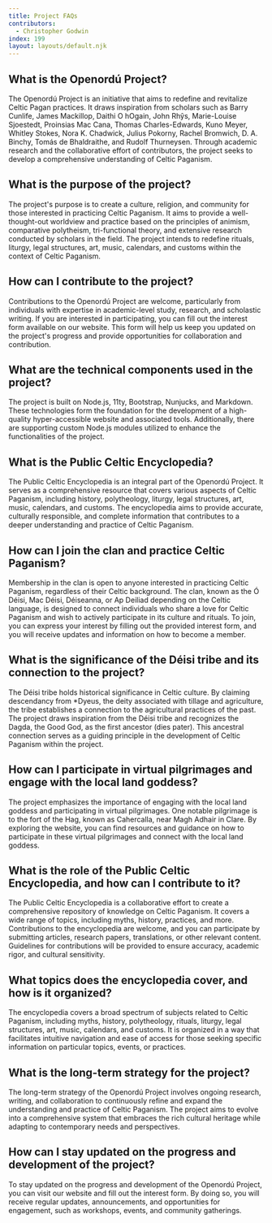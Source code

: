 ```yaml
---
title: Project FAQs
contributors:
  - Christopher Godwin
index: 199
layout: layouts/default.njk
---
```


## What is the Openordú Project?
The Openordú Project is an initiative that aims to redefine and revitalize Celtic Pagan practices. It draws inspiration from scholars such as Barry Cunlife, James Mackillop, Daithi O hOgain, John Rhŷs, Marie-Louise Sjoestedt, Proinsias Mac Cana, Thomas Charles-Edwards, Kuno Meyer, Whitley Stokes, Nora K. Chadwick, Julius Pokorny, Rachel Bromwich, D. A. Binchy, Tomás de Bhaldraithe, and Rudolf Thurneysen. Through academic research and the collaborative effort of contributors, the project seeks to develop a comprehensive understanding of Celtic Paganism.

## What is the purpose of the project?
The project's purpose is to create a culture, religion, and community for those interested in practicing Celtic Paganism. It aims to provide a well-thought-out worldview and practice based on the principles of animism, comparative polytheism, tri-functional theory, and extensive research conducted by scholars in the field. The project intends to redefine rituals, liturgy, legal structures, art, music, calendars, and customs within the context of Celtic Paganism.

## How can I contribute to the project?
Contributions to the Openordú Project are welcome, particularly from individuals with expertise in academic-level study, research, and scholastic writing. If you are interested in participating, you can fill out the interest form available on our website. This form will help us keep you updated on the project's progress and provide opportunities for collaboration and contribution.

## What are the technical components used in the project?
The project is built on Node.js, 11ty, Bootstrap, Nunjucks, and Markdown. These technologies form the foundation for the development of a high-quality hyper-accessible website and associated tools. Additionally, there are supporting custom Node.js modules utilized to enhance the functionalities of the project.

## What is the Public Celtic Encyclopedia?
The Public Celtic Encyclopedia is an integral part of the Openordú Project. It serves as a comprehensive resource that covers various aspects of Celtic Paganism, including history, polytheology, liturgy, legal structures, art, music, calendars, and customs. The encyclopedia aims to provide accurate, culturally responsible, and complete information that contributes to a deeper understanding and practice of Celtic Paganism.

## How can I join the clan and practice Celtic Paganism?
Membership in the clan is open to anyone interested in practicing Celtic Paganism, regardless of their Celtic background. The clan, known as the Ó Déisi, Mac Déisi, Déiseanna, or Ap Deiliad depending on the Celtic language, is designed to connect individuals who share a love for Celtic Paganism and wish to actively participate in its culture and rituals. To join, you can express your interest by filling out the provided interest form, and you will receive updates and information on how to become a member.

## What is the significance of the Déisi tribe and its connection to the project?
The Déisi tribe holds historical significance in Celtic culture. By claiming descendancy from *Dyeus, the deity associated with tillage and agriculture, the tribe establishes a connection to the agricultural practices of the past. The project draws inspiration from the Déisi tribe and recognizes the Dagda, the Good God, as the first ancestor (dies pater). This ancestral connection serves as a guiding principle in the development of Celtic Paganism within the project.

## How can I participate in virtual pilgrimages and engage with the local land goddess?
The project emphasizes the importance of engaging with the local land goddess and participating in virtual pilgrimages. One notable pilgrimage is to the fort of the Hag, known as Cahercalla, near Magh Adhair in Clare. By exploring the website, you can find resources and guidance on how to participate in these virtual pilgrimages and connect with the local land goddess.

## What is the role of the Public Celtic Encyclopedia, and how can I contribute to it?
The Public Celtic Encyclopedia is a collaborative effort to create a comprehensive repository of knowledge on Celtic Paganism. It covers a wide range of topics, including myths, history, practices, and more. Contributions to the encyclopedia are welcome, and you can participate by submitting articles, research papers, translations, or other relevant content. Guidelines for contributions will be provided to ensure accuracy, academic rigor, and cultural sensitivity.

## What topics does the encyclopedia cover, and how is it organized?
The encyclopedia covers a broad spectrum of subjects related to Celtic Paganism, including myths, history, polytheology, rituals, liturgy, legal structures, art, music, calendars, and customs. It is organized in a way that facilitates intuitive navigation and ease of access for those seeking specific information on particular topics, events, or practices.

## What is the long-term strategy for the project?
The long-term strategy of the Openordú Project involves ongoing research, writing, and collaboration to continuously refine and expand the understanding and practice of Celtic Paganism. The project aims to evolve into a comprehensive system that embraces the rich cultural heritage while adapting to contemporary needs and perspectives.

## How can I stay updated on the progress and development of the project?
To stay updated on the progress and development of the Openordú Project, you can visit our website and fill out the interest form. By doing so, you will receive regular updates, announcements, and opportunities for engagement, such as workshops, events, and community gatherings.

